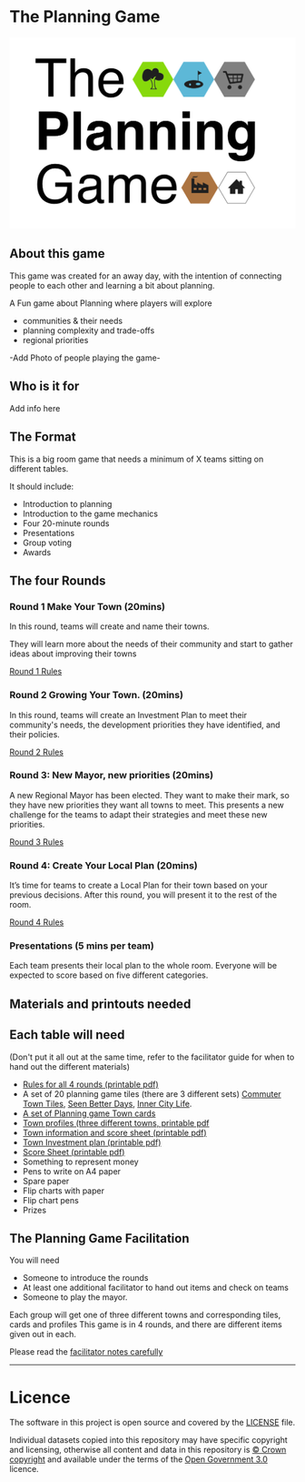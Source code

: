 # The Planning Game
<img src="theplanninggame.png" width=700px>

## About this game

This game was created for an away day, with the intention of connecting people to each other and learning a bit about planning.

A Fun game about Planning where players will explore

- communities & their needs
- planning complexity and trade-offs
- regional priorities

-Add Photo of people playing the game-
  
## Who is it for

Add info here

## The Format

This is a big room game that needs a minimum of X teams sitting on different tables.

It should include:

* Introduction to planning
* Introduction to the game mechanics
* Four 20-minute rounds
* Presentations
* Group voting
* Awards

## The four Rounds

### Round 1 Make Your Town (20mins)

In this round, teams will create and name their towns. 

They will learn more about the needs of their community and start to gather ideas about improving their towns

[Round 1 Rules](https://github.com/digital-land/planning-game/blob/main/Rules-round-1.md)

### Round 2 Growing Your Town. (20mins)

In this round, teams will create an Investment Plan to meet their community's needs, the development priorities they have identified, and their policies. 

[Round 2 Rules](https://github.com/digital-land/planning-game/blob/main/Rules-round-2.md)

### Round 3: New Mayor, new priorities (20mins)

A new Regional Mayor has been elected. They want to make their mark, so they have new priorities they want all towns to meet. This presents a new challenge for the teams to adapt their strategies and meet these new priorities.

[Round 3 Rules](https://github.com/digital-land/planning-game/blob/main/Rules-round-3.md)

### Round 4: Create Your Local Plan (20mins)

It’s time for teams to create a Local Plan for their town based on your previous decisions. After this round, you will present it to the rest of the room.

[Round 4 Rules](https://github.com/digital-land/planning-game/blob/main/Rules-round-4.md)

### Presentations (5 mins per team)

Each team presents their local plan to the whole room. Everyone will be expected to score based on five different categories.

## Materials and printouts needed

## Each table will need
(Don't put it all out at the same time, refer to the facilitator guide for when to hand out the different materials)

* [Rules for all 4 rounds (printable pdf)](https://github.com/digital-land/planning-game/blob/main/The%20Planning%20game%20All%20Round%20rules.pdf)
* A set of 20 planning game tiles (there are 3 different sets) [Commuter Town Tiles](https://github.com/digital-land/planning-game/blob/main/CommuterTownTiles.pdf), [Seen Better Days](https://github.com/digital-land/planning-game/blob/main/SeenBetterDaysTiles.pdf), [Inner City Life](https://github.com/digital-land/planning-game/blob/main/InnerCityLifeTiles.pdf).
* [A set of Planning game Town cards](https://github.com/digital-land/planning-game/blob/main/PlanningGameTownCards.pdf)
* [Town profiles (three different towns, printable pdf](https://github.com/digital-land/planning-game/blob/main/Town%20profiles.pdf)
* [Town information and score sheet (printable pdf)](https://github.com/digital-land/planning-game/blob/main/Town%20information%20Town%20scores.pdf)
* [Town Investment plan (printable pdf)](https://github.com/digital-land/planning-game/blob/main/Investment%20plan.pdf)
* [Score Sheet (printable pdf)](https://github.com/digital-land/planning-game/blob/main/Score%20sheet.pdf)
* Something to represent money
* Pens to write on A4 paper
* Spare paper
* Flip charts with paper
* Flip chart pens
* Prizes

## The Planning Game Facilitation

You will need

* Someone to introduce the rounds
* At least one additional facilitator to hand out items and check on teams
* Someone to play the mayor.

Each group will get one of three different towns and corresponding tiles, cards and profiles
This game is in 4 rounds, and there are different items given out in each.

Please read the [facilitator notes carefully](https://github.com/digital-land/planning-game/blob/main/FacilitatorNotesPlanningGame.pdf)

---
# Licence


The software in this project is open source and covered by the [LICENSE](LICENSE) file.

Individual datasets copied into this repository may have specific copyright and licensing, otherwise all content and data in this repository is
[© Crown copyright](http://www.nationalarchives.gov.uk/information-management/re-using-public-sector-information/copyright-and-re-use/crown-copyright/)
and available under the terms of the [Open Government 3.0](https://www.nationalarchives.gov.uk/doc/open-government-licence/version/3/) licence.
